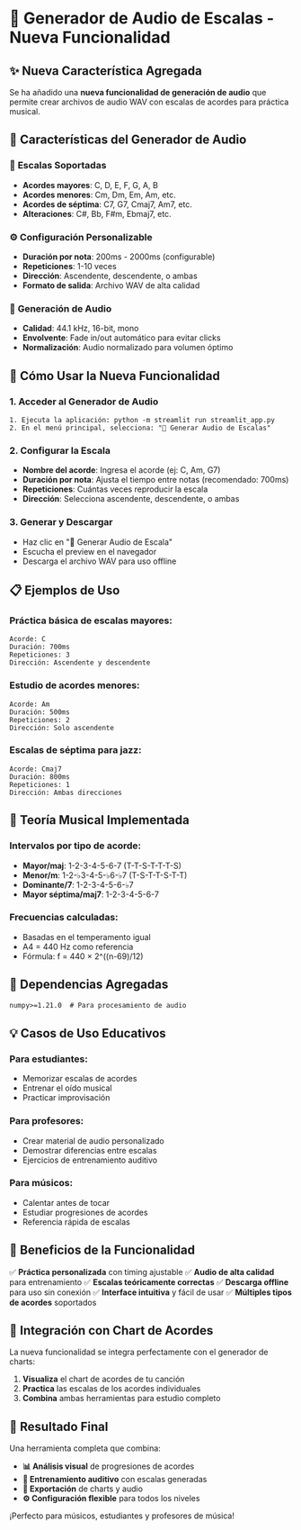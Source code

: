 # 🎵 Generador de Audio de Escalas - Nueva Funcionalidad

## ✨ Nueva Característica Agregada

Se ha añadido una **nueva funcionalidad de generación de audio** que permite crear archivos de audio WAV con escalas de acordes para práctica musical.

## 🎯 Características del Generador de Audio

### 🎼 **Escalas Soportadas**
- **Acordes mayores**: C, D, E, F, G, A, B
- **Acordes menores**: Cm, Dm, Em, Am, etc.
- **Acordes de séptima**: C7, G7, Cmaj7, Am7, etc.
- **Alteraciones**: C#, Bb, F#m, Ebmaj7, etc.

### ⚙️ **Configuración Personalizable**
- **Duración por nota**: 200ms - 2000ms (configurable)
- **Repeticiones**: 1-10 veces
- **Dirección**: Ascendente, descendente, o ambas
- **Formato de salida**: Archivo WAV de alta calidad

### 🎵 **Generación de Audio**
- **Calidad**: 44.1 kHz, 16-bit, mono
- **Envolvente**: Fade in/out automático para evitar clicks
- **Normalización**: Audio normalizado para volumen óptimo

## 🚀 Cómo Usar la Nueva Funcionalidad

### 1. **Acceder al Generador de Audio**
```
1. Ejecuta la aplicación: python -m streamlit run streamlit_app.py
2. En el menú principal, selecciona: "🎵 Generar Audio de Escalas"
```

### 2. **Configurar la Escala**
- **Nombre del acorde**: Ingresa el acorde (ej: C, Am, G7)
- **Duración por nota**: Ajusta el tiempo entre notas (recomendado: 700ms)
- **Repeticiones**: Cuántas veces reproducir la escala
- **Dirección**: Selecciona ascendente, descendente, o ambas

### 3. **Generar y Descargar**
- Haz clic en "🎵 Generar Audio de Escala"
- Escucha el preview en el navegador
- Descarga el archivo WAV para uso offline

## 📋 Ejemplos de Uso

### **Práctica básica de escalas mayores:**
```
Acorde: C
Duración: 700ms
Repeticiones: 3
Dirección: Ascendente y descendente
```

### **Estudio de acordes menores:**
```
Acorde: Am
Duración: 500ms
Repeticiones: 2
Dirección: Solo ascendente
```

### **Escalas de séptima para jazz:**
```
Acorde: Cmaj7
Duración: 800ms
Repeticiones: 1
Dirección: Ambas direcciones
```

## 🎼 Teoría Musical Implementada

### **Intervalos por tipo de acorde:**
- **Mayor/maj**: 1-2-3-4-5-6-7 (T-T-S-T-T-T-S)
- **Menor/m**: 1-2-♭3-4-5-♭6-♭7 (T-S-T-T-S-T-T)
- **Dominante/7**: 1-2-3-4-5-6-♭7
- **Mayor séptima/maj7**: 1-2-3-4-5-6-7

### **Frecuencias calculadas:**
- Basadas en el temperamento igual
- A4 = 440 Hz como referencia
- Fórmula: f = 440 × 2^((n-69)/12)

## 🔧 Dependencias Agregadas

```txt
numpy>=1.21.0  # Para procesamiento de audio
```

## 💡 Casos de Uso Educativos

### **Para estudiantes:**
- Memorizar escalas de acordes
- Entrenar el oído musical
- Practicar improvisación

### **Para profesores:**
- Crear material de audio personalizado
- Demostrar diferencias entre escalas
- Ejercicios de entrenamiento auditivo

### **Para músicos:**
- Calentar antes de tocar
- Estudiar progresiones de acordes
- Referencia rápida de escalas

## 🎯 Beneficios de la Funcionalidad

✅ **Práctica personalizada** con timing ajustable
✅ **Audio de alta calidad** para entrenamiento
✅ **Escalas teóricamente correctas**
✅ **Descarga offline** para uso sin conexión
✅ **Interface intuitiva** y fácil de usar
✅ **Múltiples tipos de acordes** soportados

## 🔄 Integración con Chart de Acordes

La nueva funcionalidad se integra perfectamente con el generador de charts:
1. **Visualiza** el chart de acordes de tu canción
2. **Practica** las escalas de los acordes individuales
3. **Combina** ambas herramientas para estudio completo

## 🎉 Resultado Final

Una herramienta completa que combina:
- **📊 Análisis visual** de progresiones de acordes
- **🎵 Entrenamiento auditivo** con escalas generadas
- **📄 Exportación** de charts y audio
- **⚙️ Configuración flexible** para todos los niveles

¡Perfecto para músicos, estudiantes y profesores de música!